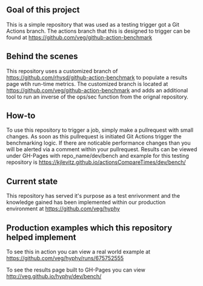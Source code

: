 ## Goal of this project
This is a simple repository that was used as a testing trigger got a Git Actions branch. The actions branch that this is designed to trigger can be found at https://github.com/veg/github-action-benchmark

## Behind the scenes
This repository uses a customized branch of https://github.com/rhysd/github-action-benchmark to populate a results page wtih run-time metrics. The customized branch is located at https://github.com/veg/github-action-benchmark and adds an additional tool to run an inverse of the ops/sec function from the orignal repository.

## How-to
To use this repository to trigger a job, simply make a pullrequest with small changes. As soon as this pullrequest is initiated Git Actions trigger the benchmarking logic. If there are noticable performance changes than you will be alerted via a comment within your pullrequest. Results can be viewed under GH-Pages with repo_name/dev/bench and example for this testing repository is https://kjlevitz.github.io/actionsCompareTimes/dev/bench/

## Current state
This repository has served it's purpose as a test enrivonment and the knowledge gained has been implemented within our production environment at https://github.com/veg/hyphy

## Production examples which this repository helped implement
To see this in action you can view a real world example at https://github.com/veg/hyphy/runs/675752555

To see the results page built to GH-Pages you can view http://veg.github.io/hyphy/dev/bench/
